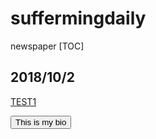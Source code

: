 # suffermingdaily
newspaper
[TOC]

## 2018/10/2
<a href = "https://www.uni-muenchen.de/index.html" target="_blank">TEST1</a>

<a href = "https://hackmd.io/Dg_sK0AnTfaZzH2W6HCCvg" target="_blank"><button>This is my bio</button></a>
